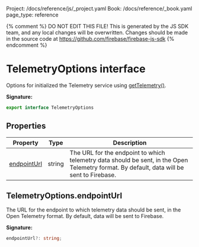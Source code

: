 Project: /docs/reference/js/_project.yaml
Book: /docs/reference/_book.yaml
page_type: reference

{% comment %}
DO NOT EDIT THIS FILE!
This is generated by the JS SDK team, and any local changes will be
overwritten. Changes should be made in the source code at
https://github.com/firebase/firebase-js-sdk
{% endcomment %}

# TelemetryOptions interface
Options for initialized the Telemetry service using [getTelemetry()](./telemetry_.md#gettelemetry_448bdc6)<!-- -->.

<b>Signature:</b>

```typescript
export interface TelemetryOptions 
```

## Properties

|  Property | Type | Description |
|  --- | --- | --- |
|  [endpointUrl](./telemetry_.telemetryoptions.md#telemetryoptionsendpointurl) | string | The URL for the endpoint to which telemetry data should be sent, in the Open Telemetry format. By default, data will be sent to Firebase. |

## TelemetryOptions.endpointUrl

The URL for the endpoint to which telemetry data should be sent, in the Open Telemetry format. By default, data will be sent to Firebase.

<b>Signature:</b>

```typescript
endpointUrl?: string;
```
